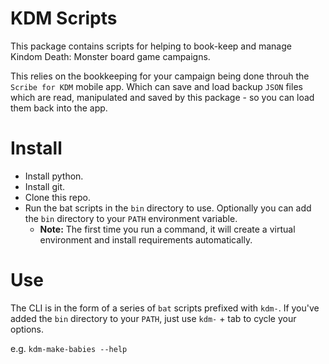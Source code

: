 # KDM Scripts
This package contains scripts for helping to book-keep and manage
Kindom Death: Monster board game campaigns.

This relies on the bookkeeping for your campaign being done throuh the
`Scribe for KDM` mobile app. Which can save and load backup `JSON` files
which are read, manipulated and saved by this package - so you can load them
back into the app.

# Install
- Install python.
- Install git.
- Clone this repo.
- Run the bat scripts in the `bin` directory to use. Optionally you can add the `bin` directory to your `PATH` environment variable.
    - **Note:** The first time you run a command, it will create a virtual environment and install requirements automatically.

# Use
The CLI is in the form of a series of `bat` scripts prefixed with `kdm-`. If you've added 
the `bin` directory to your `PATH`, just use `kdm-` + tab to cycle your options.

e.g. `kdm-make-babies --help`